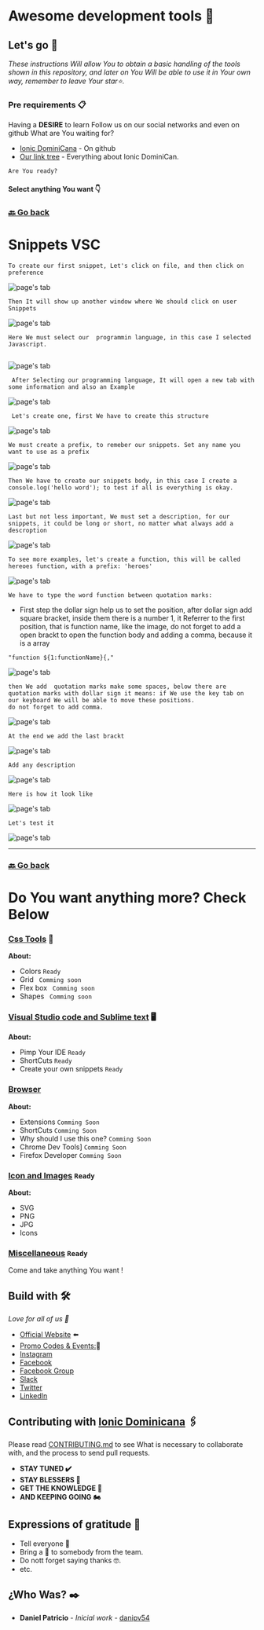 # Awesome development tools  📌


## Let's go 🚀

_These instructions Will allow You to obtain a basic handling of the tools shown in this repository, and later on You Will be able to use it in Your own way, remember to leave Your star⭐._




### Pre requirements 📋



  Having a **DESIRE** to learn 
  Follow us on our social networks and even on github What are You waiting for?

* [Ionic DominiCana](https://github.com/ionicdominiCana) - On github
* [Our link tree](https://www.sublimetext.com/3) - Everything about Ionic DominiCan.

```
Are You ready?
```

 #### Select  anything You want 👇 
 ### [🔙 Go back](https://github.com/ionicdominicana/Awesome-development-tools/blob/main/ides-tools/ides.md)

#   Snippets VSC

````
To create our first snippet, Let's click on file, and then click on preference
````

![page's tab](https://github.com/ionicdominicana/Awesome-development-tools/blob/main/ides-tools/vsc-Snippet/img/1.PNG)
````
Then It will show up another window where We should click on user Snippets 
````


![page's tab](https://github.com/ionicdominicana/Awesome-development-tools/blob/main/ides-tools/vsc-Snippet/img/2.PNG)

````
Here We must select our  programmin language, in this case I selected Javascript.
 
 ````
![page's tab](https://github.com/ionicdominicana/Awesome-development-tools/blob/main/ides-tools/vsc-Snippet/img/3.PNG)


````  After Selecting our programming language, It will open a new tab with some information and also an Example  ```` 


![page's tab](https://github.com/ionicdominicana/Awesome-development-tools/blob/main/ides-tools/vsc-Snippet/img/4.PNG)

```
 Let's create one, first We have to create this structure
```
![page's tab](https://github.com/ionicdominicana/Awesome-development-tools/blob/main/ides-tools/vsc-Snippet/img/5.PNG)

```` 
We must create a prefix, to remeber our snippets. Set any name you want to use as a prefix
````
![page's tab](https://github.com/ionicdominicana/Awesome-development-tools/blob/main/ides-tools/vsc-Snippet/img/15.PNG)

````
Then We have to create our snippets body, in this case I create a console.log('hello word'); to test if all is everything is okay. 
````
![page's tab](https://github.com/ionicdominicana/Awesome-development-tools/blob/main/ides-tools/vsc-Snippet/img/6.PNG)

````
Last but not less important, We must set a description, for our snippets, it could be long or short, no matter what always add a descroption
````
![page's tab](https://github.com/ionicdominicana/Awesome-development-tools/blob/main/ides-tools/vsc-Snippet/img/7.PNG)

````
To see more examples, let's create a function, this will be called hereoes function, with a prefix: 'heroes'
````
![page's tab](https://github.com/ionicdominicana/Awesome-development-tools/blob/main/ides-tools/vsc-Snippet/img/8.PNG)

```` 
We have to type the word function between quotation marks:
````
* First step
the dollar sign help us to set the position, after dollar sign add square bracket, inside them there is a number 1, it Referrer to the first position, that is function name, like the image, do not forget to add a open brackt to open the function body and adding a comma, because it is a array
```
"function ${1:functionName}{," 
``` 
![page's tab](https://github.com/ionicdominicana/Awesome-development-tools/blob/main/ides-tools/vsc-Snippet/img/9.PNG)

```` 
then We add  quotation marks make some spaces, below there are quotation marks with dollar sign it means: if We use the key tab on our keyboard We will be able to move these positions. 
do not forget to add comma.
````
![page's tab](https://github.com/ionicdominicana/Awesome-development-tools/blob/main/ides-tools/vsc-Snippet/img/10.PNG)

````
At the end we add the last brackt
````
![page's tab](https://github.com/ionicdominicana/Awesome-development-tools/blob/main/ides-tools/vsc-Snippet/img/11.PNG)

```` 
Add any description 
````
![page's tab](https://github.com/ionicdominicana/Awesome-development-tools/blob/main/ides-tools/vsc-Snippet/img/13.PNG)

```` 
Here is how it look like
````
![page's tab](https://github.com/ionicdominicana/Awesome-development-tools/blob/main/ides-tools/vsc-Snippet/img/14.PNG)


```` 
Let's test it
````
![page's tab](https://github.com/ionicdominicana/Awesome-development-tools/blob/main/ides-tools/vsc-Snippet/img/15.gif)




*******************************************
 ### [🔙 Go back](https://github.com/ionicdominicana/Awesome-development-tools/edit/main/ides-tools/ides.md)


# Do You want anything more? Check Below 


### [Css Tools](https://github.com/ionicdominicana/Awesome-development-tools/blob/main/css-Tools/CssTools.md) 🎨 

**About:**
 
* Colors ``Ready``
* Grid `` Comming soon``
* Flex box `` Comming soon``
* Shapes `` Comming soon``

### [Visual Studio code and Sublime text](https://github.com/ionicdominicana/Awesome-development-tools/blob/main/ides-tools/ides.md) 🖥️

**About:** 
          
* Pimp Your IDE ``Ready``
* ShortCuts   ``Ready``
* Create your own snippets   ``Ready``




### [Browser](https://github.com/ionicdominicana/Awesome-development-tools/blob/main/Browsers/browsers.md) 

**About:**
* Extensions  ``Comming Soon``
* ShortCuts  ``Comming Soon``
* Why should I use this one?  ``Comming Soon``
* Chrome Dev Tools] ``Comming Soon``
* Firefox Developer ``Comming Soon``


### [Icon and Images](https://github.com/ionicdominicana/Awesome-development-tools/blob/main/css-Tools/CssTools.md) ``Ready``

**About:**
* SVG  
* PNG
* JPG 
* Icons  

### [Miscellaneous](https://github.com/ionicdominicana/Awesome-development-tools/blob/main/miscellaneous/miscellaneous.md)  ````Ready ````
Come and take anything You want !

## Build with  🛠️

_Love for all of us 🥰_



* [Official Website](https://ionicdominicana.com) ⬅️
* [Promo Codes & Events:](https://ionicdominicana.com)🎁
* [Instagram](https://www.instagram.com/ionicdominicana/)   
* [Facebook](https://www.facebook.com/IonicDominican/) 
* [Facebook Group](https://www.facebook.com/groups/ionicdominican) 
* [Slack](https://bit.ly/3nLfesW) 
* [Twitter](https://twitter.com/ionicdominican) 
* [LinkedIn](https://www.linkedin.com/groups/8873923/) 


## Contributing with [Ionic Dominicana](https://github.com/ionicdominicana)  🖇️

Please read [CONTRIBUTING.md](https://github.com/ionicdominicana/Dev-sTools//master/CONTRIBUTING.md) to see What is necessary to collaborate with, and the process to send pull requests.

 * **STAY TUNED ✔️**
 * **STAY BLESSERS 👏**
 * **GET  THE KNOWLEDGE 🧠**
 * **AND KEEPING GOING 🏍️**





## Expressions of gratitude 🎁

* Tell everyone 📢
* Bring a 🍺 to somebody from the team. 
* Do nott forget saying thanks 🤓.
* etc.


## ¿Who Was? ✒️



* **Daniel Patricio** - *Inicial work* - [danipv54](https://github.com/danipv54) 
